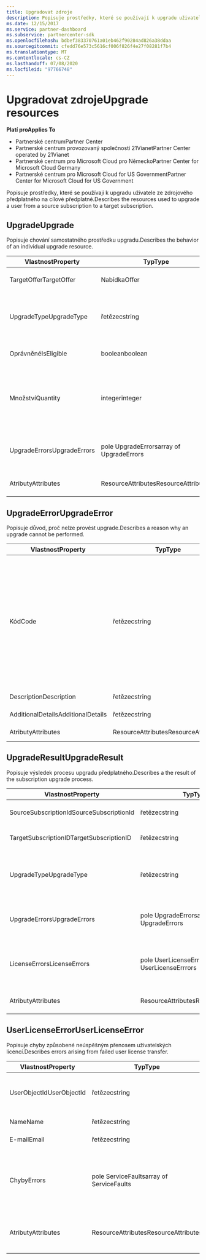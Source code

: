 ```yaml
---
title: Upgradovat zdroje
description: Popisuje prostředky, které se používají k upgradu uživatele ze zdrojového předplatného na cílové předplatné.
ms.date: 12/15/2017
ms.service: partner-dashboard
ms.subservice: partnercenter-sdk
ms.openlocfilehash: bdbef383370761a01eb462f90284ad826a38ddaa
ms.sourcegitcommit: cfedd76e573c5616cf006f826f4e27f08281f7b4
ms.translationtype: MT
ms.contentlocale: cs-CZ
ms.lasthandoff: 07/08/2020
ms.locfileid: "97766748"
---
```

# <a name="upgrade-resources"></a><span data-ttu-id="14a68-103">Upgradovat zdroje</span><span class="sxs-lookup"><span data-stu-id="14a68-103">Upgrade resources</span></span>

<span data-ttu-id="14a68-104">**Platí pro**</span><span class="sxs-lookup"><span data-stu-id="14a68-104">**Applies To**</span></span>

- <span data-ttu-id="14a68-105">Partnerské centrum</span><span class="sxs-lookup"><span data-stu-id="14a68-105">Partner Center</span></span>
- <span data-ttu-id="14a68-106">Partnerské centrum provozovaný společností 21Vianet</span><span class="sxs-lookup"><span data-stu-id="14a68-106">Partner Center operated by 21Vianet</span></span>
- <span data-ttu-id="14a68-107">Partnerské centrum pro Microsoft Cloud pro Německo</span><span class="sxs-lookup"><span data-stu-id="14a68-107">Partner Center for Microsoft Cloud Germany</span></span>
- <span data-ttu-id="14a68-108">Partnerské centrum pro Microsoft Cloud for US Government</span><span class="sxs-lookup"><span data-stu-id="14a68-108">Partner Center for Microsoft Cloud for US Government</span></span>

<span data-ttu-id="14a68-109">Popisuje prostředky, které se používají k upgradu uživatele ze zdrojového předplatného na cílové předplatné.</span><span class="sxs-lookup"><span data-stu-id="14a68-109">Describes the resources used to upgrade a user from a source subscription to a target subscription.</span></span>

## <a name="upgrade"></a><span data-ttu-id="14a68-110">Upgrade</span><span class="sxs-lookup"><span data-stu-id="14a68-110">Upgrade</span></span>

<span data-ttu-id="14a68-111">Popisuje chování samostatného prostředku upgradu.</span><span class="sxs-lookup"><span data-stu-id="14a68-111">Describes the behavior of an individual upgrade resource.</span></span>

| <span data-ttu-id="14a68-112">Vlastnost</span><span class="sxs-lookup"><span data-stu-id="14a68-112">Property</span></span>      | <span data-ttu-id="14a68-113">Typ</span><span class="sxs-lookup"><span data-stu-id="14a68-113">Type</span></span>                   | <span data-ttu-id="14a68-114">Description</span><span class="sxs-lookup"><span data-stu-id="14a68-114">Description</span></span>                                                                                  |
|---------------|------------------------|----------------------------------------------------------------------------------------------|
| <span data-ttu-id="14a68-115">TargetOffer</span><span class="sxs-lookup"><span data-stu-id="14a68-115">TargetOffer</span></span>   | <span data-ttu-id="14a68-116">Nabídka</span><span class="sxs-lookup"><span data-stu-id="14a68-116">Offer</span></span>                  | <span data-ttu-id="14a68-117">Nabídka cílového předplatného.</span><span class="sxs-lookup"><span data-stu-id="14a68-117">The offer of the target subscription.</span></span>                                                        |
| <span data-ttu-id="14a68-118">UpgradeType</span><span class="sxs-lookup"><span data-stu-id="14a68-118">UpgradeType</span></span>   | <span data-ttu-id="14a68-119">řetězec</span><span class="sxs-lookup"><span data-stu-id="14a68-119">string</span></span>                 | <span data-ttu-id="14a68-120">Typ upgradu: "none", " \_ pouze upgrade" nebo "upgrade \_ s \_ \_ přenosem licencí".</span><span class="sxs-lookup"><span data-stu-id="14a68-120">The type of upgrade: "none", "upgrade\_only", or "upgrade\_with\_license\_transfer".</span></span>         |
| <span data-ttu-id="14a68-121">Oprávněné</span><span class="sxs-lookup"><span data-stu-id="14a68-121">IsEligible</span></span>    | <span data-ttu-id="14a68-122">boolean</span><span class="sxs-lookup"><span data-stu-id="14a68-122">boolean</span></span>                | <span data-ttu-id="14a68-123">Určuje, zda může být upgrade proveden.</span><span class="sxs-lookup"><span data-stu-id="14a68-123">Identifies if the upgrade can be performed.</span></span>                                                  |
| <span data-ttu-id="14a68-124">Množství</span><span class="sxs-lookup"><span data-stu-id="14a68-124">Quantity</span></span>      | <span data-ttu-id="14a68-125">integer</span><span class="sxs-lookup"><span data-stu-id="14a68-125">integer</span></span>                | <span data-ttu-id="14a68-126">Kvantitativní vyčíslení nové nabídky, která má být koupena.</span><span class="sxs-lookup"><span data-stu-id="14a68-126">The quantify of the new offer to be purchased.</span></span> <span data-ttu-id="14a68-127">Ve výchozím nastavení se jedná o množství zdrojového předplatného.</span><span class="sxs-lookup"><span data-stu-id="14a68-127">Defaults to the source subscription quantity.</span></span> |
| <span data-ttu-id="14a68-128">UpgradeErrors</span><span class="sxs-lookup"><span data-stu-id="14a68-128">UpgradeErrors</span></span> | <span data-ttu-id="14a68-129">pole UpgradeErrors</span><span class="sxs-lookup"><span data-stu-id="14a68-129">array of UpgradeErrors</span></span> | <span data-ttu-id="14a68-130">Důvodem je, že upgrade nelze provést, pokud je k dispozici.</span><span class="sxs-lookup"><span data-stu-id="14a68-130">Reasons the upgrade cannot be performed, if applicable.</span></span>                                      |
| <span data-ttu-id="14a68-131">Atributy</span><span class="sxs-lookup"><span data-stu-id="14a68-131">Attributes</span></span>    | <span data-ttu-id="14a68-132">ResourceAttributes</span><span class="sxs-lookup"><span data-stu-id="14a68-132">ResourceAttributes</span></span>     | <span data-ttu-id="14a68-133">Atributy metadat odpovídající upgradu.</span><span class="sxs-lookup"><span data-stu-id="14a68-133">The metadata attributes corresponding to the upgrade.</span></span>                                        |

## <a name="upgradeerror"></a><span data-ttu-id="14a68-134">UpgradeError</span><span class="sxs-lookup"><span data-stu-id="14a68-134">UpgradeError</span></span>

<span data-ttu-id="14a68-135">Popisuje důvod, proč nelze provést upgrade.</span><span class="sxs-lookup"><span data-stu-id="14a68-135">Describes a reason why an upgrade cannot be performed.</span></span>

| <span data-ttu-id="14a68-136">Vlastnost</span><span class="sxs-lookup"><span data-stu-id="14a68-136">Property</span></span>          | <span data-ttu-id="14a68-137">Typ</span><span class="sxs-lookup"><span data-stu-id="14a68-137">Type</span></span>               | <span data-ttu-id="14a68-138">Description</span><span class="sxs-lookup"><span data-stu-id="14a68-138">Description</span></span>                                                                                                                                                                                                                                                                                                                                                                                     |
|-------------------|--------------------|-------------------------------------------------------------------------------------------------------------------------------------------------------------------------------------------------------------------------------------------------------------------------------------------------------------------------------------------------------------------------------------------------|
| <span data-ttu-id="14a68-139">Kód</span><span class="sxs-lookup"><span data-stu-id="14a68-139">Code</span></span>              | <span data-ttu-id="14a68-140">řetězec</span><span class="sxs-lookup"><span data-stu-id="14a68-140">string</span></span>             | <span data-ttu-id="14a68-141">Kód chyby spojený s problémem: "ostatní", "oprávnění delegovaného \_ správce \_ " \_ zakázáno "," stav předplatného \_ \_ není \_ aktivní "," konfliktní \_ \_ typy služeb "," \_ konflikty souběžnosti "," \_ vyžadován kontext uživatele \_ "," odběr \_ přidané \_ Doplňky \_ "," \_ odběr \_ nemá \_ \_ žádné \_ cesty pro upgrade \_ \_ \_ \_ \_ \_ \_ "," předplatné není k dispozici "," předplatné není zřízené ",</span><span class="sxs-lookup"><span data-stu-id="14a68-141">The error code associated with the issue: "other", "delegated\_admin\_permissions\_disabled", "subscription\_status\_not\_active", "conflicting\_service\_types", "concurrency\_conflicts", "user\_context\_required", "subscription\_add\_ons\_present", "subscription\_does\_not\_have\_any\_upgrade\_paths", "subscription\_target\_offer\_not\_found", or "subscription\_not\_provisioned".</span></span> |
| <span data-ttu-id="14a68-142">Description</span><span class="sxs-lookup"><span data-stu-id="14a68-142">Description</span></span>       | <span data-ttu-id="14a68-143">řetězec</span><span class="sxs-lookup"><span data-stu-id="14a68-143">string</span></span>             | <span data-ttu-id="14a68-144">Popisný text popisující chybu.</span><span class="sxs-lookup"><span data-stu-id="14a68-144">Friendly text describing the error.</span></span>                                                                                                                                                                                                                                                                                                                                                             |
| <span data-ttu-id="14a68-145">AdditionalDetails</span><span class="sxs-lookup"><span data-stu-id="14a68-145">AdditionalDetails</span></span> | <span data-ttu-id="14a68-146">řetězec</span><span class="sxs-lookup"><span data-stu-id="14a68-146">string</span></span>             | <span data-ttu-id="14a68-147">Další podrobnosti týkající se chyby.</span><span class="sxs-lookup"><span data-stu-id="14a68-147">Additional details regarding the error.</span></span>                                                                                                                                                                                                                                                                                                                                                         |
| <span data-ttu-id="14a68-148">Atributy</span><span class="sxs-lookup"><span data-stu-id="14a68-148">Attributes</span></span>        | <span data-ttu-id="14a68-149">ResourceAttributes</span><span class="sxs-lookup"><span data-stu-id="14a68-149">ResourceAttributes</span></span> | <span data-ttu-id="14a68-150">Atributy metadat odpovídající chybě.</span><span class="sxs-lookup"><span data-stu-id="14a68-150">The metadata attributes corresponding to the error.</span></span>                                                                                                                                                                                                                                                                                                                                             |

## <a name="upgraderesult"></a><span data-ttu-id="14a68-151">UpgradeResult</span><span class="sxs-lookup"><span data-stu-id="14a68-151">UpgradeResult</span></span>

<span data-ttu-id="14a68-152">Popisuje výsledek procesu upgradu předplatného.</span><span class="sxs-lookup"><span data-stu-id="14a68-152">Describes a the result of the subscription upgrade process.</span></span>

| <span data-ttu-id="14a68-153">Vlastnost</span><span class="sxs-lookup"><span data-stu-id="14a68-153">Property</span></span>             | <span data-ttu-id="14a68-154">Typ</span><span class="sxs-lookup"><span data-stu-id="14a68-154">Type</span></span>                        | <span data-ttu-id="14a68-155">Description</span><span class="sxs-lookup"><span data-stu-id="14a68-155">Description</span></span>                                                                          |
|----------------------|-----------------------------|--------------------------------------------------------------------------------------|
| <span data-ttu-id="14a68-156">SourceSubscriptionId</span><span class="sxs-lookup"><span data-stu-id="14a68-156">SourceSubscriptionId</span></span> | <span data-ttu-id="14a68-157">řetězec</span><span class="sxs-lookup"><span data-stu-id="14a68-157">string</span></span>                      | <span data-ttu-id="14a68-158">Identifikátor zdrojového odběru.</span><span class="sxs-lookup"><span data-stu-id="14a68-158">The identifier of the source subscription.</span></span>                                           |
| <span data-ttu-id="14a68-159">TargetSubscriptionID</span><span class="sxs-lookup"><span data-stu-id="14a68-159">TargetSubscriptionID</span></span> | <span data-ttu-id="14a68-160">řetězec</span><span class="sxs-lookup"><span data-stu-id="14a68-160">string</span></span>                      | <span data-ttu-id="14a68-161">Identifikátor cílového předplatného.</span><span class="sxs-lookup"><span data-stu-id="14a68-161">The identifier of the target subscription.</span></span>                                           |
| <span data-ttu-id="14a68-162">UpgradeType</span><span class="sxs-lookup"><span data-stu-id="14a68-162">UpgradeType</span></span>          | <span data-ttu-id="14a68-163">řetězec</span><span class="sxs-lookup"><span data-stu-id="14a68-163">string</span></span>                      | <span data-ttu-id="14a68-164">Typ upgradu: "none", " \_ pouze upgrade" nebo "upgrade \_ s \_ \_ přenosem licencí".</span><span class="sxs-lookup"><span data-stu-id="14a68-164">The type of upgrade: "none", "upgrade\_only", or "upgrade\_with\_license\_transfer".</span></span> |
| <span data-ttu-id="14a68-165">UpgradeErrors</span><span class="sxs-lookup"><span data-stu-id="14a68-165">UpgradeErrors</span></span>        | <span data-ttu-id="14a68-166">pole UpgradeErrors</span><span class="sxs-lookup"><span data-stu-id="14a68-166">array of UpgradeErrors</span></span>      | <span data-ttu-id="14a68-167">V případě potřeby došlo k chybám při pokusu o provedení upgradu.</span><span class="sxs-lookup"><span data-stu-id="14a68-167">Errors encountered while attemption to perform the upgrade, if applicable.</span></span>           |
| <span data-ttu-id="14a68-168">LicenseErrors</span><span class="sxs-lookup"><span data-stu-id="14a68-168">LicenseErrors</span></span>        | <span data-ttu-id="14a68-169">pole UserLicenseErrrors</span><span class="sxs-lookup"><span data-stu-id="14a68-169">array of UserLicenseErrrors</span></span> | <span data-ttu-id="14a68-170">V případě potřeby došlo k chybám při pokusu o migraci uživatelských licencí.</span><span class="sxs-lookup"><span data-stu-id="14a68-170">Errors encountered while attempted to migrate user licenses, if applicable.</span></span>          |
| <span data-ttu-id="14a68-171">Atributy</span><span class="sxs-lookup"><span data-stu-id="14a68-171">Attributes</span></span>           | <span data-ttu-id="14a68-172">ResourceAttributes</span><span class="sxs-lookup"><span data-stu-id="14a68-172">ResourceAttributes</span></span>          | <span data-ttu-id="14a68-173">Atributy metadat odpovídající licenci.</span><span class="sxs-lookup"><span data-stu-id="14a68-173">The metadata attributes corresponding to the license.</span></span>                                |

## <a name="userlicenseerror"></a><span data-ttu-id="14a68-174">UserLicenseError</span><span class="sxs-lookup"><span data-stu-id="14a68-174">UserLicenseError</span></span>

<span data-ttu-id="14a68-175">Popisuje chyby způsobené neúspěšným přenosem uživatelských licencí.</span><span class="sxs-lookup"><span data-stu-id="14a68-175">Describes errors arising from failed user license transfer.</span></span>

| <span data-ttu-id="14a68-176">Vlastnost</span><span class="sxs-lookup"><span data-stu-id="14a68-176">Property</span></span>     | <span data-ttu-id="14a68-177">Typ</span><span class="sxs-lookup"><span data-stu-id="14a68-177">Type</span></span>                   | <span data-ttu-id="14a68-178">Description</span><span class="sxs-lookup"><span data-stu-id="14a68-178">Description</span></span>                                                               |
|--------------|------------------------|---------------------------------------------------------------------------|
| <span data-ttu-id="14a68-179">UserObjectId</span><span class="sxs-lookup"><span data-stu-id="14a68-179">UserObjectId</span></span> | <span data-ttu-id="14a68-180">řetězec</span><span class="sxs-lookup"><span data-stu-id="14a68-180">string</span></span>                 | <span data-ttu-id="14a68-181">Jedinečný identifikovaný objekt uživatele.</span><span class="sxs-lookup"><span data-stu-id="14a68-181">The unique identified of the user object.</span></span>                                 |
| <span data-ttu-id="14a68-182">Name</span><span class="sxs-lookup"><span data-stu-id="14a68-182">Name</span></span>         | <span data-ttu-id="14a68-183">řetězec</span><span class="sxs-lookup"><span data-stu-id="14a68-183">string</span></span>                 | <span data-ttu-id="14a68-184">Jméno uživatele</span><span class="sxs-lookup"><span data-stu-id="14a68-184">The name of the user.</span></span>                                                     |
| <span data-ttu-id="14a68-185">E-mail</span><span class="sxs-lookup"><span data-stu-id="14a68-185">Email</span></span>        | <span data-ttu-id="14a68-186">řetězec</span><span class="sxs-lookup"><span data-stu-id="14a68-186">string</span></span>                 | <span data-ttu-id="14a68-187">E-mail uživatele</span><span class="sxs-lookup"><span data-stu-id="14a68-187">The email of the user.</span></span>                                                    |
| <span data-ttu-id="14a68-188">Chyby</span><span class="sxs-lookup"><span data-stu-id="14a68-188">Errors</span></span>       | <span data-ttu-id="14a68-189">pole ServiceFaults</span><span class="sxs-lookup"><span data-stu-id="14a68-189">array of ServiceFaults</span></span> | <span data-ttu-id="14a68-190">Seznam výjimek vyvolaných při pokusu o provedení převodu uživatelských licencí.</span><span class="sxs-lookup"><span data-stu-id="14a68-190">A list of exceptions thrown when trying to perform user license transfer.</span></span> |
| <span data-ttu-id="14a68-191">Atributy</span><span class="sxs-lookup"><span data-stu-id="14a68-191">Attributes</span></span>   | <span data-ttu-id="14a68-192">ResourceAttributes</span><span class="sxs-lookup"><span data-stu-id="14a68-192">ResourceAttributes</span></span>     | <span data-ttu-id="14a68-193">Atributy metadat odpovídající licenci.</span><span class="sxs-lookup"><span data-stu-id="14a68-193">The metadata attributes corresponding to the license.</span></span>                     |

